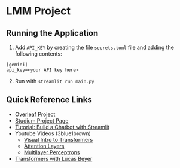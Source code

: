 # LMM Project
## Running the Application
1. Add ``API_KEY`` by creating the file ``secrets.toml`` file and adding the following contents: 
```
[gemini]
api_key=<your API key here>
```

2. Run with ``streamlit run main.py`` 

## Quick Reference Links
 - [Overleaf Project](https://www.overleaf.com/6182356334dzrxhqbwtjsc#a17958)
 - [Studium Project Page](https://uppsala.instructure.com/courses/94786/pages/project-announcement?module_item_id=1146885)
 - [Tutorial: Build a Chatbot with Streamlit](https://docs.streamlit.io/develop/tutorials/llms/build-conversational-apps)
 - Youtube Videos (3blue1brown)
    - [Visual Intro to Transformers](https://youtu.be/wjZofJX0v4M)
    - [Attention Layers](https://youtu.be/eMlx5fFNoYc)
    - [Multilayer Perceptrons](https://youtu.be/9-Jl0dxWQs8)
 - [Transformers with Lucas Beyer](ttps://youtube.com/watch?v=EixI6t5oif0)
